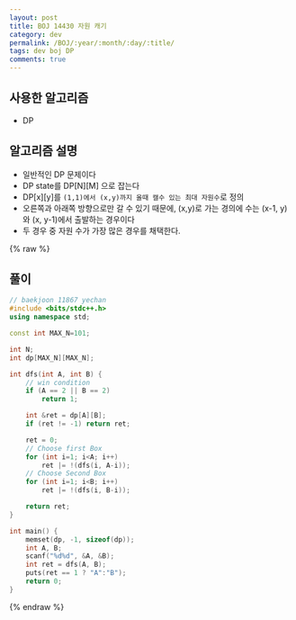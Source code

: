 ```yaml
---
layout: post
title: BOJ 14430 자원 캐기
category: dev
permalink: /BOJ/:year/:month/:day/:title/
tags: dev boj DP
comments: true
---
```


사용한 알고리즘
---------------

-   DP

알고리즘 설명
-------------

-   일반적인 DP 문제이다
-   DP state를 DP[N][M] 으로 잡는다
-   DP[x][y]를 `(1,1)에서 (x,y)까지 올때 캘수 있는 최대 자원수`로 정의
-   오른쪽과 아래쪽 방향으로만 갈 수 있기 때문에, (x,y)로 가는 경의에 수는 (x-1, y)와 (x, y-1)에서 출발하는 경우이다
-   두 경우 중 자원 수가 가장 많은 경우를 채택한다.

{% raw %}

풀이
----

```c++
// baekjoon 11867 yechan
#include <bits/stdc++.h>
using namespace std;

const int MAX_N=101;

int N;
int dp[MAX_N][MAX_N];

int dfs(int A, int B) {
    // win condition
    if (A == 2 || B == 2)
        return 1;

    int &ret = dp[A][B];
    if (ret != -1) return ret;

    ret = 0;
    // Choose first Box
    for (int i=1; i<A; i++)
        ret |= !(dfs(i, A-i));
    // Choose Second Box
    for (int i=1; i<B; i++)
        ret |= !(dfs(i, B-i));

    return ret;
}

int main() {
    memset(dp, -1, sizeof(dp));
    int A, B;
    scanf("%d%d", &A, &B);
    int ret = dfs(A, B);
    puts(ret == 1 ? "A":"B");
    return 0;
}
```

{% endraw %}
